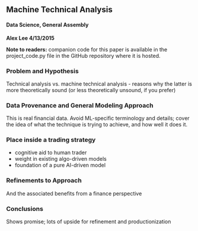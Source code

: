 ## Machine Technical Analysis
#### Data Science, General Assembly
**Alex Lee
4/13/2015**

**Note to readers:** companion code for this paper is available in the project_code.py file in the GitHub repository where it is hosted.

### Problem and Hypothesis

Technical analysis vs. machine technical analysis - reasons why the latter is more theoretically sound (or less theoretically unsound, if you prefer)

### Data Provenance and General Modeling Approach

This is real financial data. Avoid ML-specific terminology and details; cover the idea of what the technique is trying to achieve, and how well it does it.

### Place inside a trading strategy

- cognitive aid to human trader
- weight in existing algo-driven models
- foundation of a pure AI-driven model

### Refinements to Approach

And the associated benefits from a finance perspective

### Conclusions

Shows promise; lots of upside for refinement and productionization
